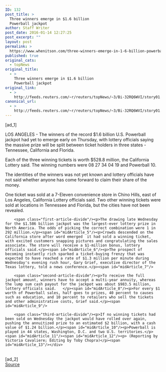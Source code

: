 ```yaml
---
ID: 132
post_title: >
  Three winners emerge in $1.6 billion
  Powerball jackpot
author: Staff Writer
post_date: 2016-01-14 12:27:25
post_excerpt: ""
layout: post
permalink: >
  https://www.whenitson.com/three-winners-emerge-in-1-6-billion-powerball-jackpot/
published: true
original_cats:
  - topNews
original_title:
  - >
    Three winners emerge in $1.6 billion
    Powerball jackpot
original_link:
  - >
    http://feeds.reuters.com/~r/reuters/topNews/~3/Bi-32RQ6WVI/story01.htm
canonical_url:
  - >
    http://feeds.reuters.com/~r/reuters/topNews/~3/Bi-32RQ6WVI/story01.htm
---
```

 [ad_1]
<br><div id="articleText">
<span id="midArticle_start"/>

<span id="midArticle_0"/><span class="focusParagraph" readability="6"><p>LOS ANGELES - The winners of the record $1.6 billion U.S. Powerball jackpot had yet to emerge early on Thursday, with lottery officials saying the massive prize will be split between ticket holders in three states - Tennessee, California and Florida.</p></span><span id="midArticle_1"/><p>Each of the three winning tickets is worth $528.8 million, the California Lottery said. The winning numbers were 08 27 34 04 19 and Powerball 10.</p><span id="midArticle_2"/><p>The identities of the winners was not yet known and lottery officials have not said whether anyone has come forward to claim their share of the money.</p><span id="midArticle_3"/><p>One ticket was sold at a 7-Eleven convenience store in Chino Hills, east of Los Angeles, California Lottery officials said. Two other winning tickets were sold at locations in Tennessee and Florida, but the cities have not been revealed.</p><span id="midArticle_4"/>
        
        <span class="first-article-divide"/><p>The drawing late Wednesday for the $1.586 billion jackpot was the largest-ever lottery prize in North America. The odds of picking the correct combination were 1 in 292 million.</p><span id="midArticle_5"/><p>Crowds descended on the California store after word emerged  it had sold a winning ticket, with excited customers snapping pictures and congratulating the sales associate. The store will receive a $1-million bonus, lottery officials said.</p><span id="midArticle_6"/><p>The prospect of becoming instantly rich sparked a ticket-buying frenzy that was expected to have reached a rate of $1.3 million per minute during Wednesday's evening rush hour, Gary Grief, executive director of the Texas lottery, told a news conference.</p><span id="midArticle_7"/>
        
        <span class="second-article-divide"/><p>To receive the full jackpot amount, winners have to accept a multi-year annuity, whereas the lump sum cash payout for the jackpot was about $983.5 million, lottery officials said.   </p><span id="midArticle_8"/><p>For every $1 worth of Powerball sales, half goes to prizes, 40 percent to causes such as education, and 10 percent to retailers who sell the tickets and other administrative costs, Grief said.</p><span id="midArticle_9"/>
        
        <span class="third-article-divide"/><p>If no winning tickets had been sold on Wednesday the jackpot would have rolled over again, pushing the annuitized prize to an estimated $2 billion, with a cash value of $1.24 billion.</p><span id="midArticle_10"/><p>Powerball is played in 44 states, Washington, D.C. and two U.S. territories.</p><span id="midArticle_11"/><span id="midArticle_12"/><p> (Reporting by Victoria Cavaliere; Editing by Toby Chopra)</p><span id="midArticle_13"/></div>
<br>[ad_2]
<br><a href="http://feeds.reuters.com/~r/reuters/topNews/~3/Bi-32RQ6WVI/story01.htm">Source </a>